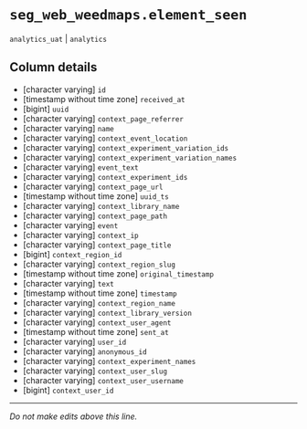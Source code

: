 # `seg_web_weedmaps.element_seen`
`analytics_uat` | `analytics`

## Column details
* [character varying] `id`
* [timestamp without time zone] `received_at`
* [bigint]    `uuid`
* [character varying] `context_page_referrer`
* [character varying] `name`
* [character varying] `context_event_location`
* [character varying] `context_experiment_variation_ids`
* [character varying] `context_experiment_variation_names`
* [character varying] `event_text`
* [character varying] `context_experiment_ids`
* [character varying] `context_page_url`
* [timestamp without time zone] `uuid_ts`
* [character varying] `context_library_name`
* [character varying] `context_page_path`
* [character varying] `event`
* [character varying] `context_ip`
* [character varying] `context_page_title`
* [bigint]    `context_region_id`
* [character varying] `context_region_slug`
* [timestamp without time zone] `original_timestamp`
* [character varying] `text`
* [timestamp without time zone] `timestamp`
* [character varying] `context_region_name`
* [character varying] `context_library_version`
* [character varying] `context_user_agent`
* [timestamp without time zone] `sent_at`
* [character varying] `user_id`
* [character varying] `anonymous_id`
* [character varying] `context_experiment_names`
* [character varying] `context_user_slug`
* [character varying] `context_user_username`
* [bigint]    `context_user_id`

-------------------------------------------------------------------------------
*Do not make edits above this line.*
